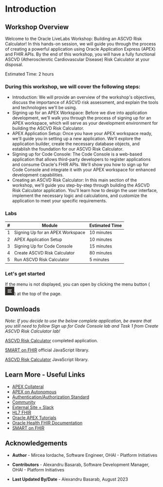 # Introduction

## Workshop Overview

Welcome to the Oracle LiveLabs Workshop: Building an ASCVD Risk Calculator! In this hands-on session, we will guide you through the process of creating a powerful application using Oracle Application Express (APEX) and FHIR APIs. By the end of this workshop, you will have a fully functional ASCVD (Atherosclerotic Cardiovascular Disease) Risk Calculator at your disposal.

Estimated Time: 2 hours

### During this workshop, we will cover the following steps:

* Introduction: We will provide an overview of the workshop's objectives, discuss the importance of ASCVD risk assessment, and explain the tools and technologies we'll be using.
* Signing up for an APEX Workspace: Before we dive into application development, we'll walk you through the process of signing up for an APEX workspace, which will serve as your development environment for building the ASCVD Risk Calculator.
* APEX Application Setup: Once you have your APEX workspace ready, we'll guide you in setting up a new application. We'll explore the application builder, create the necessary database objects, and establish the foundation for our ASCVD Risk Calculator.
* Signing up for Code Console: The Code Console is a web-based application that allows third-party developers to register applications and consume Oracle's FHIR APIs. We'll show you how to sign up for Code Console and integrate it with your APEX workspace for enhanced development capabilities.
* Creating an ASCVD Risk Calculator: In this main section of the workshop, we'll guide you step-by-step through building the ASCVD Risk Calculator application. You'll learn how to design the user interface, implement the necessary logic and calculations, and customize the application to meet your specific requirements.

### Labs

| # | Module                            | Estimated Time |
|---|-----------------------------------|----------------|
| 1 | Signing Up for an APEX Workspace  | 10 minutes     |
| 2 | APEX Application Setup            | 10 minutes     |
| 3 | Signing Up for Code Console       | 15 minutes     |
| 4 | Create ASCVD Risk Calculator      | 80 minutes     |
| 5 | Run ASCVD Risk Calculator         | 5  minutes     |

### Let's get started

If the menu is not displayed, you can open by clicking the menu button (![burger-menu](images/livelabs-burger.png)) at the top of the page.

## Downloads

*Note: If you decide to use the below complete application, be aware that you still need to follow Sign up for Code Console lab and Task 1 from Create ASCVD Risk Calculator lab!*

[ASCVD Risk Calculator](files/ascvd-risk.sql) completed application.

<a href="files/fhir-client.min.js" download>SMART on FHIR</a> official JavaScript library.

<a href="files/ascvd-risk.min.js" download>ASCVD Risk Calculator</a> JavaScript library.

## Learn More - Useful Links

* [APEX Collateral](https://apex.oracle.com/)
* [APEX on Autonomous](https://apex.oracle.com/autonomous)
* [Authentication/Authorization Standard](https://fhir.cerner.com/authorization/)
* [Community](https://apex.oracle.com/community)
* [External Site + Slack](http://apex.world/)
* [HL7 FHIR](https://www.hl7.org/fhir/)
* [Oracle APEX Tutorials](https://apex.oracle.com/en/learn/tutorials)
* [Oracle Health FHIR Documentation](https://fhir.cerner.com/)
* [SMART on FHIR](https://docs.smarthealthit.org/)

## Acknowledgements

* **Author** - Mircea Iordache, Software Engineer, OHAI - Platform Initiatives

* **Contributors** - Alexandru Basarab, Software Development Manager, OHAI - Platform Initiatives

* **Last Updated By/Date** - Alexandru Basarab, August 2023
